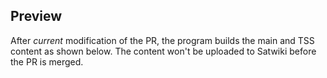 ## Preview

After _current_ modification of the PR, the program builds the main and TSS content as shown below. The content won't be uploaded to Satwiki before the PR is merged.

